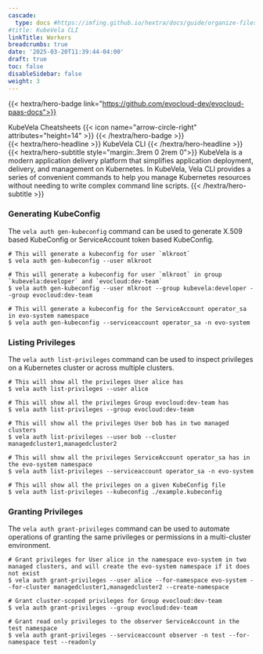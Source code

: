 ```yaml
---
cascade:
  type: docs #https://imfing.github.io/hextra/docs/guide/organize-files/#layouts
#title: KubeVela CLI
linkTitle: Workers
breadcrumbs: true
date: '2025-03-20T11:39:44-04:00'
draft: true
toc: false
disableSidebar: false
weight: 3
---
```


<!-- markdownlint-disable MD033 MD034-->
{{< hextra/hero-badge link="https://github.com/evocloud-dev/evocloud-paas-docs">}}
  <div class="hx-w-2 hx-h-2 hx-rounded-full hx-bg-primary-400"></div>
  KubeVela Cheatsheets
  {{< icon name="arrow-circle-right" attributes="height=14" >}}
{{< /hextra/hero-badge >}}

<div class="hx-mt-6 hx-mb-6">
{{< hextra/hero-headline >}}
  KubeVela CLI
{{< /hextra/hero-headline >}}
</div>

<div class="hx-mb-12">
{{< hextra/hero-subtitle style="margin:.3rem 0 2rem 0">}}
  KubeVela is a modern application delivery platform that simplifies application deployment, 
  delivery, and management on Kubernetes. In KubeVela, Vela CLI provides a series of convenient commands 
  to help you manage Kubernetes resources without needing to write complex command line scripts.
{{< /hextra/hero-subtitle >}}
</div>

### Generating KubeConfig
The ``vela auth gen-kubeconfig`` command can be used to generate X.509 based KubeConfig or ServiceAccount token based KubeConfig.

````shell
# This will generate a kubeconfig for user `mlkroot`
$ vela auth gen-kubeconfig --user mlkroot

# This will generate a kubeconfig for user `mlkroot` in group `kubevela:developer` and `evocloud:dev-team`
$ vela auth gen-kubeconfig --user mlkroot --group kubevela:developer --group evocloud:dev-team

# This will generate a kubeconfig for the ServiceAccount operator_sa in evo-system namespace
$ vela auth gen-kubeconfig --serviceaccount operator_sa -n evo-system
````

### Listing Privileges
The ``vela auth list-privileges`` command can be used to inspect privileges on a Kubernetes cluster or across multiple clusters.

````shell
# This will show all the privileges User alice has
$ vela auth list-privileges --user alice

# This will show all the privileges Group evocloud:dev-team has
$ vela auth list-privileges --group evocloud:dev-team

# This will show all the privileges User bob has in two managed clusters
$ vela auth list-privileges --user bob --cluster managedcluster1,managedcluster2

# This will show all the privileges ServiceAccount operator_sa has in the evo-system namespace
$ vela auth list-privileges --serviceaccount operator_sa -n evo-system

# This will show all the privileges on a given KubeConfig file
$ vela auth list-privileges --kubeconfig ./example.kubeconfig
````

### Granting Privileges
The ``vela auth grant-privileges`` command can be used to automate operations of granting the same privileges or permissions in a multi-cluster environment.

````shell
# Grant privileges for User alice in the namespace evo-system in two managed clusters, and will create the evo-system namespace if it does not exist
$ vela auth grant-privileges --user alice --for-namespace evo-system --for-cluster managedcluster1,managedcluster2 --create-namespace
  
# Grant cluster-scoped privileges for Group evocloud:dev-team
$ vela auth grant-privileges --group evocloud:dev-team

# Grant read only privileges to the observer ServiceAccount in the test namespace
$ vela auth grant-privileges --serviceaccount observer -n test --for-namespace test --readonly
````


